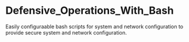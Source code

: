 # Defensive_Operations_With_Bash

Easily configuraable bash scripts for system and network configuration to provide secure system and network configuration.
